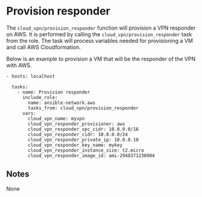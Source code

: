 # Provision responder
The `cloud_vpn/provision_responder` function will provision a VPN responder
on AWS.
It is performed by calling the `cloud_vpn/provision_responder` task from the role.
The task will process variables needed for provisioning a VM and call AWS Cloudformation.

Below is an example to provision a VM that will be the responder of the VPN with AWS.

```
- hosts: localhost

  tasks:
    - name: Provision responder
      include_role:
        name: ansible-network.aws
        tasks_from: cloud_vpn/provision_responder
      vars:
        cloud_vpn_name: myvpn
        cloud_vpn_responder_provisioner: aws
        cloud_vpn_responder_vpc_cidr: 10.0.0.0/16
        cloud_vpn_responder_cidr: 10.0.0.0/24
        cloud_vpn_responder_private_ip: 10.0.0.10
        cloud_vpn_responder_key_name: mykey
        cloud_vpn_responder_instance_size: t2.micro
        cloud_vpn_responder_image_id: ami-2948371230984
```

## Notes
None
